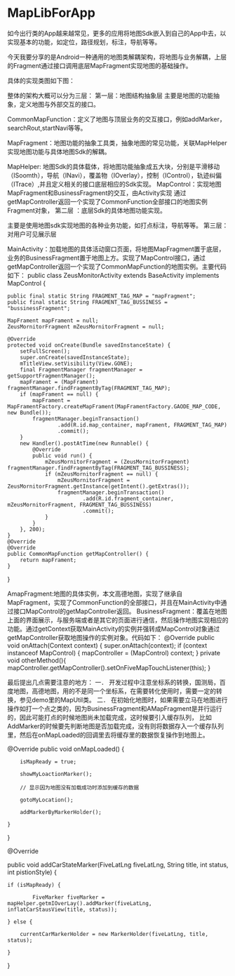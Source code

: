 # MapLibForApp
如今出行类的App越来越常见，更多的应用将地图Sdk嵌入到自己的App中去，以实现基本的功能，如定位，路径规划，标注，导航等等。

今天我要分享的是Android一种通用的地图类解耦架构，将地图与业务解耦，上层的Fragment通过接口调用底层MapFragment实现地图的基础操作。

具体的实现类图如下图：

整体的架构大概可以分为三层：
第一层：地图结构抽象层 主要是地图的功能抽象，定义地图与外部交互的接口。

CommonMapFunction：定义了地图与顶层业务的交互接口，例如addMarker，searchRout,startNavi等等。

MapFragment：地图功能的抽象工具类，抽象地图的常见功能，关联MapHelper实现地图功能与具体地图Sdk的解耦。

MapHelper: 地图Sdk的具体载体，将地图功能抽象成五大块，分别是平滑移动（ISoomth），导航（INavi），覆盖物（IOverlay），控制（IControl），轨迹纠偏（ITrace）,并且定义相关的接口底层相应的Sdk实现。
MapControl：实现地图MapFragment和BusinessFragment的交互，由Activity实现 通过getMapController返回一个实现了CommonFunction全部接口的地图实例Fragment对象，
第二层 ：底层Sdk的具体地图功能实现。

主要是使用地图sdk实现地图的各种业务功能，如打点标注，导航等等。
第三层：对用户可见展示层

MainActivity：加载地图的具体活动窗口页面，将地图MapFragment置于底层，业务的BusinessFragment置于地图上方。实现了MapControl接口，通过getMapController返回一个实现了CommonMapFunction的地图实例。主要代码如下：
public class ZeusMonitorActivity extends BaseActivity implements MapControl {

    public final static String FRAGMENT_TAG_MAP = "mapFragment";
    public final static String FRAGMENT_TAG_BUSSINESS = "bussinessFragment";

    MapFrament mapFrament = null;
    ZeusMornitorFragment mZeusMornitorFragment = null;

    @Override
    protected void onCreate(Bundle savedInstanceState) {
        setFullScreen();
        super.onCreate(savedInstanceState);
        mTitleView.setVisibility(View.GONE);
        final FragmentManager fragmentManager = getSupportFragmentManager();
        mapFrament = (MapFrament) fragmentManager.findFragmentByTag(FRAGMENT_TAG_MAP);
        if (mapFrament == null) {
            mapFrament = MapFramentFactory.createMapFrament(MapFramentFactory.GAODE_MAP_CODE, new Bundle());
            fragmentManager.beginTransaction()
                    .add(R.id.map_container, mapFrament, FRAGMENT_TAG_MAP)
                    .commit();
        }
        new Handler().postAtTime(new Runnable() {
            @Override
            public void run() {
                mZeusMornitorFragment = (ZeusMornitorFragment) fragmentManager.findFragmentByTag(FRAGMENT_TAG_BUSSINESS);
                if (mZeusMornitorFragment == null) {
                    mZeusMornitorFragment = ZeusMornitorFragment.getInstance(getIntent().getExtras());
                    fragmentManager.beginTransaction()
                            .add(R.id.fragment_container, mZeusMornitorFragment, FRAGMENT_TAG_BUSSINESS)
                            .commit();
                }
            }
        }, 200);
    }
    @Override
    @Override
    public CommonMapFunction getMapController() {
        return mapFrament;
    }
}

AmapFragment:地图的具体实例，本文高德地图，实现了继承自MapFragment，实现了CommonFunction的全部接口，并且在MainActivity中通过接口MapControl的getMapController返回。
BusinessFragment：覆盖在地图上面的界面展示，与服务端或者是其它的页面进行通信，然后操作地图实现相应的功能。通过getContext获取MainActivity的实例并强转成MapControl对象通过getMapController获取地图操作的实例对象。代码如下：
@Override
public void onAttach(Context context) {
    super.onAttach(context);
    if (context instanceof MapControl) {
        mapController = (MapControl) context;
    }
private void otherMethod(){
       mapController.getMapController().setOnFiveMapTouchListener(this);
}

最后提出几点需要注意的地方：
一．	开发过程中注意坐标系的转换，国测局，百度地图，高德地图，用的不是同一个坐标系，在需要转化使用时，需要一定的转换，参见demo里的MapUtil类。
二．	在初始化地图时，如果需要立马在地图进行操作如打一个点之类的，因为BusinessFragment和AMapFragment是并行运行的，因此可能打点的时候地图尚未加载完成，这时候要引入缓存队列，
比如AddMarker的时候要先判断地图是否加载完成，没有则将数据存入一个缓存队列里，然后在onMapLoaded的回调里去将缓存里的数据恢复操作到地图上。


@Override
public void onMapLoaded() {

        isMapReady = true;
        
        showMyLoactionMarker();
        
        // 显示因为地图没有加载成功时添加到缓存的数据
        
        gotoMyLocation();
        
        addMarkerByMarkerHolder();
        
    }
    
}

 @Override
 
public void addCarStateMarker(FiveLatLng fiveLatLng, String title, int status, int pistionStyle) {

    if (isMapReady) {
    
            FiveMarker fiveMarker = mapHelper.getmIOverLay().addMarker(fiveLatLng, inflatCarStausView(title, status));
            
    } else {
    
        currentCarMarkerHolder = new MarkerHolder(fiveLatLng, title, status);
        
    }
    
}



 


